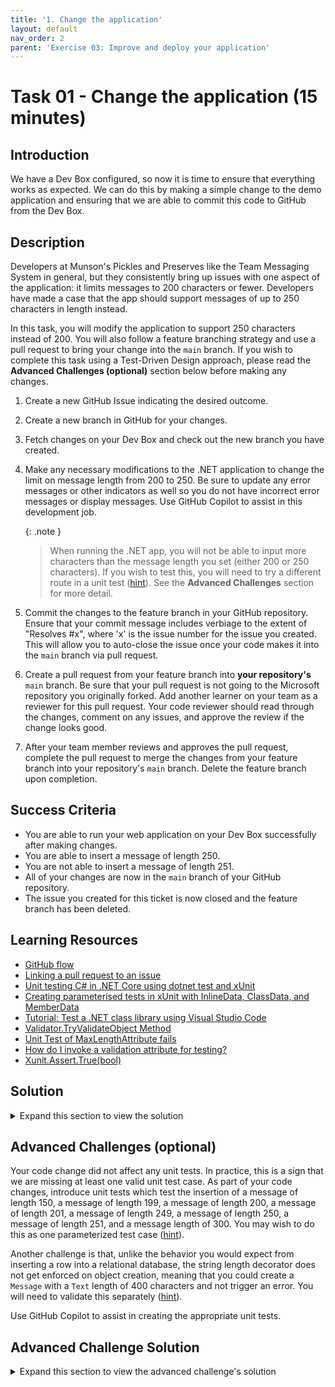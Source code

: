 ```yaml
---
title: '1. Change the application'
layout: default
nav_order: 2
parent: 'Exercise 03: Improve and deploy your application'
---
```


# Task 01 - Change the application (15 minutes)

## Introduction

We have a Dev Box configured, so now it is time to ensure that everything works as expected. We can do this by making a simple change to the demo application and ensuring that we are able to commit this code to GitHub from the Dev Box.

## Description

Developers at Munson's Pickles and Preserves like the Team Messaging System in general, but they consistently bring up issues with one aspect of the application: it limits messages to 200 characters or fewer. Developers have made a case that the app should support messages of up to 250 characters in length instead.

In this task, you will modify the application to support 250 characters instead of 200. You will also follow a feature branching strategy and use a pull request to bring your change into the `main` branch. If you wish to complete this task using a Test-Driven Design approach, please read the **Advanced Challenges (optional)** section below before making any changes.

1. Create a new GitHub Issue indicating the desired outcome.
2. Create a new branch in GitHub for your changes.
3. Fetch changes on your Dev Box and check out the new branch you have created.
4. Make any necessary modifications to the .NET application to change the limit on message length from 200 to 250. Be sure to update any error messages or other indicators as well so you do not have incorrect error messages or display messages. Use GitHub Copilot to assist in this development job.

    {: .note }
    > When running the .NET app, you will not be able to input more characters than the message length you set (either 200 or 250 characters). If you wish to test this, you will need to try a different route in a unit test ([hint](https://learn.microsoft.com/en-us/dotnet/api/system.componentmodel.dataannotations.validator.tryvalidateobject)). See the **Advanced Challenges** section for more detail.

5. Commit the changes to the feature branch in your GitHub repository. Ensure that your commit message includes verbiage to the extent of "Resolves #x", where 'x' is the issue number for the issue you created. This will allow you to auto-close the issue once your code makes it into the `main` branch via pull request.
6. Create a pull request from your feature branch into **your repository's** `main` branch. Be sure that your pull request is not going to the Microsoft repository you originally forked. Add another learner on your team as a reviewer for this pull request. Your code reviewer should read through the changes, comment on any issues, and approve the review if the change looks good.
7. After your team member reviews and approves the pull request, complete the pull request to merge the changes from your feature branch into your repository's `main` branch. Delete the feature branch upon completion.

## Success Criteria

- You are able to run your web application on your Dev Box successfully after making changes.
- You are able to insert a message of length 250.
- You are not able to insert a message of length 251.
- All of your changes are now in the `main` branch of your GitHub repository.
- The issue you created for this ticket is now closed and the feature branch has been deleted.

## Learning Resources

- [GitHub flow](https://docs.github.com/en/get-started/quickstart/github-flow)
- [Linking a pull request to an issue](https://docs.github.com/en/issues/tracking-your-work-with-issues/linking-a-pull-request-to-an-issue)
- [Unit testing C# in .NET Core using dotnet test and xUnit](https://learn.microsoft.com/dotnet/core/testing/unit-testing-with-dotnet-test)
- [Creating parameterised tests in xUnit with InlineData, ClassData, and MemberData](https://andrewlock.net/creating-parameterised-tests-in-xunit-with-inlinedata-classdata-and-memberdata/)
- [Tutorial: Test a .NET class library using Visual Studio Code](https://learn.microsoft.com/en-us/dotnet/core/tutorials/testing-library-with-visual-studio-code)
- [Validator.TryValidateObject Method](https://learn.microsoft.com/en-us/dotnet/api/system.componentmodel.dataannotations.validator.tryvalidateobject)
- [Unit Test of MaxLengthAttribute fails](https://stackoverflow.com/questions/58177071/unit-test-of-maxlengthattribute-fails)
- [How do I invoke a validation attribute for testing?](https://stackoverflow.com/questions/5354894/how-do-i-invoke-a-validation-attribute-for-testing)
- [Xunit.Assert.True(bool)](https://www.csharpcodi.com/csharp-examples/Xunit.Assert.True(bool)/)

## Solution

<details markdown="block">
<summary>Expand this section to view the solution</summary>

- To create a new GitHub Issue, select **Issues** from the GitHub options menu and then select the **New issue** button. Enter an appropriate title and comment and then choose **Submit new issue** to create it.
- To create a new branch in GitHub, select **<> Code** from the GitHub options menu. Then, choose the "main" drop-down menu below the GitHub repository title and select **View all branches** to navigate to the branch list. Select the green **New branch** button and then enter your new branch name and select **Create new branch** to complete the process.
- On the Dev Box, run `git fetch` from the Git bash shell to fetch the latest changes. Then, run `git checkout {new branch name}` to make that the working branch.
- The only necessary app modification is in `Application\src\RazorPagesTestSample\Data\Message.cs` and involves changing line 12.
- To commit the change to the repository, add the changes to the working space with a command like `git add .`. Then, run a command such as `git commit -m "Resolves #6"`, assuming that 6 is the relevant issue number. Run `git push` to push the changes from the remote branch to GitHub.
- To create a pull request in GitHub, select **Pull requests** from the GitHub options menu. Then, select the **New pull request** option. The base branch should be "main" **for your repository, not the Microsoft repository** and the compare branch should be the new branch you've created. Then, select the green **Create pull request** button. On the pull request form, you may add a reviewer by selecting the gear icon in the "Reviewers" section and then selecting a user from the drop-down list or typing in a username. After filling in pull request details, select the **Create pull request** button to create the pull request and alert the reviewer. Note that the GitHub website may prompt you to create a pull request on the main page or on the Pull requests page, and you may choose this option as a shortcut to save a couple of steps.
- To review a pull request, a team member should open the pull request, either directly through the link in the e-mail GitHub sends or by navigating to the appropriate repository and choosing the pull request from the **Pull requests** menu. The learner should navigate to the **Files changed** tab and review any changes, ensuring that line 12 `Message.cs` now supports 250 characters instead of 200. There may also be one or more unit test updates to review. If the review is successful, the reviewer may choose the green **Review changes** button on the right-hand side, choose the "Approve" radio button, and then select **Submit review** to complete the task.

    {: .note }
    > A separate team member must review the pull request. You cannot review and approve your own pull requests.

- Once the team member has completed the pull request, you can open the pull request and select the green button to merge changes and complete the pull request. You may also wish to select the checkbox to delete the feature branch. Alternatively, you can return to the branches list from the **<> Code** menu option and delete the branch manually.

</details>

## Advanced Challenges (optional)

Your code change did not affect any unit tests. In practice, this is a sign that we are missing at least one valid unit test case. As part of your code changes, introduce unit tests which test the insertion of a message of length 150, a message of length 199, a message of length 200, a message of length 201, a message of length 249, a message of length 250, a message of length 251, and a message length of 300. You may wish to do this as one parameterized test case ([hint](https://andrewlock.net/creating-parameterised-tests-in-xunit-with-inlinedata-classdata-and-memberdata/)).

Another challenge is that, unlike the behavior you would expect from inserting a row into a relational database, the string length decorator does not get enforced on object creation, meaning that you could create a `Message` with a `Text` length of 400 characters and not trigger an error. You will need to validate this separately ([hint](https://learn.microsoft.com/en-us/dotnet/api/system.componentmodel.dataannotations.validator.tryvalidateobject)).

Use GitHub Copilot to assist in creating the appropriate unit tests.

## Advanced Challenge Solution

<details markdown="block">
<summary>Expand this section to view the advanced challenge's solution</summary>

- The solution is to use the `Validator.TryValidateObject()` function in `System.ComponentModel.DataAnnotations` to validate the object, passing in our desired string length and expected results. Add these unit tests to `Application\tests\RazorPagesTestSample.Tests\UnitTests\DataAccessLayerTest.cs` The code for this test case is as follows:

    ```csharp
    using System.ComponentModel.DataAnnotations;
    // ...

    // This picks up inside the DataAccessLayerTest class.
    [Theory]
    [InlineData(150, true)]
    [InlineData(199, true)]
    [InlineData(200, true)]
    [InlineData(201, true)]
    [InlineData(249, true)]
    [InlineData(250, true)]
    [InlineData(251, false)]
    [InlineData(300, false)]
    public async Task AddMessageAsync_TestMessageLength(int messageLength, bool expectedValidMessage)
    {
        using (var db = new AppDbContext(Utilities.TestDbContextOptions()))
        {
            // Arrange
            var recId = 10;
            var expectedMessage = new Message() { Id = recId, Text = new string('X', messageLength) };

            // Act
            var isValidMessage = Validator.TryValidateObject(expectedMessage, new ValidationContext(expectedMessage), null, validateAllProperties: true);

            // Assert
            Assert.Equal(expectedValidMessage, isValidMessage);
        }
    }
    ```

</details>
